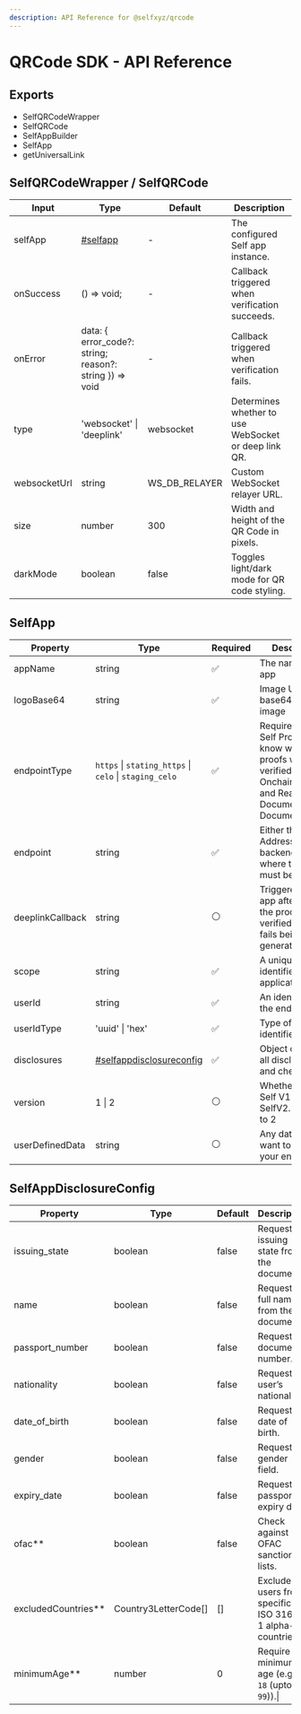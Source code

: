```yaml
---
description: API Reference for @selfxyz/qrcode
---
```


# QRCode SDK - API Reference

## Exports

* SelfQRCodeWrapper
* SelfQRCode
* SelfAppBuilder
* SelfApp
* getUniversalLink

## SelfQRCodeWrapper / SelfQRCode

| Input        | Type                                                      | Default         | Description                                          |
| ------------ | --------------------------------------------------------- | --------------- | ---------------------------------------------------- |
| selfApp      | [#selfapp](qrcode-sdk-api-reference.md#selfapp "mention") | -               | The configured Self app instance.                    |
| onSuccess    | () ⇒ void;                                                | -               | Callback triggered when verification succeeds.       |
| onError      | data: { error\_code?: string; reason?: string }) => void  | -               | Callback triggered when verification fails.          |
| type         | 'websocket' \| 'deeplink'                                 | websocket       | Determines whether to use WebSocket or deep link QR. |
| websocketUrl | string                                                    | WS\_DB\_RELAYER | Custom WebSocket relayer URL.                        |
| size         | number                                                    | 300             | Width and height of the QR Code in pixels.           |
| darkMode     | boolean                                                   | false           | Toggles light/dark mode for QR code styling.         |

## SelfApp

| Property         | Type                                                                                      | Required | Description                                                                                                                  |
| ---------------- | ----------------------------------------------------------------------------------------- | -------- | ---------------------------------------------------------------------------------------------------------------------------- |
| appName          | string                                                                                    | ✅        | The name of your app                                                                                                         |
| logoBase64       | string                                                                                    | ✅        | Image URL or base64 encoded image                                                                                            |
| endpointType     | `https` \| `stating_https` \| `celo` \| `staging_celo`                                    | ✅        | Required by the Self Protocol to know where the proofs will be verified: Onchain/Offchain and Real Documents/Mock Documents. |
| endpoint         | string                                                                                    | ✅        | Either the EVM Address or the backend URL where the proof must be verified.                                                  |
| deeplinkCallback | string                                                                                    | ⚪        | Triggered by the app after proof the proof is verified (or if it fails being generated)                                      |
| scope            | string                                                                                    | ✅        | A unique identifier for you application                                                                                      |
| userId           | string                                                                                    | ✅        | An identifier for the end user.                                                                                              |
| userIdType       | 'uuid' \| 'hex'                                                                           | ✅        | Type of the user identifier                                                                                                  |
| disclosures      | [#selfappdisclosureconfig](qrcode-sdk-api-reference.md#selfappdisclosureconfig "mention") | ✅        | Object containing all disclosures and checks.                                                                                |
| version          | 1 \| 2                                                                                    | ⚪        | Whether to use Self V1 or SelfV2. Defaults to 2                                                                              |
| userDefinedData  | string                                                                                    | ⚪        | Any data you want to pass to your endpoint.                                                                                  |

## SelfAppDisclosureConfig

| Property              | Type                  | Default | Description                                               |
| --------------------- | --------------------- | ------- | --------------------------------------------------------- |
| issuing\_state        | boolean               | false   | Request the issuing state from the document               |
| name                  | boolean               | false   | Request the full name from the document                   |
| passport\_number      | boolean               | false   | Request the document number.                              |
| nationality           | boolean               | false   | Request the user’s nationality.                           |
| date\_of\_birth       | boolean               | false   | Request the date of birth.                                |
| gender                | boolean               | false   | Request the gender field.                                 |
| expiry\_date          | boolean               | false   | Request the passport expiry date.                         |
| ofac\*\*              | boolean               | false   | Check against OFAC sanction lists.                        |
| excludedCountries\*\* | Country3LetterCode\[] | \[]     | Exclude users from specific ISO 3166-1 alpha-3 countries. |
| minimumAge\*\*        | number                | 0       | Require a minimum age (e.g., `18` (upto `99`)).\|         |

